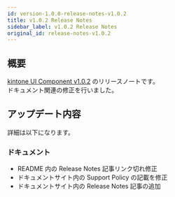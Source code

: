 ```yaml
---
id: version-1.0.0-release-notes-v1.0.2
title: v1.0.2 Release Notes
sidebar_label: v1.0.2 Release Notes
original_id: release-notes-v1.0.2
---
```


## 概要

[kintone UI Component v1.0.2](https://github.com/kintone-labs/kintone-ui-component/releases/tag/v1.0.2) のリリースノートです。<br>
ドキュメント関連の修正を行いました。

## アップデート内容

詳細は以下になります。

### ドキュメント
- README 内の Release Notes 記事リンク切れ修正
- ドキュメントサイト内の Support Policy の記載を修正
- ドキュメントサイト内の Release Notes 記事の追加
